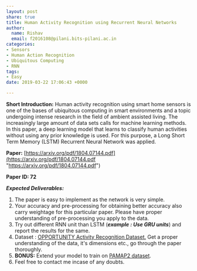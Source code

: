 ```yaml
---
layout: post
share: true
title: Human Activity Recognition using Recurrent Neural Networks
author:
  name: Rishav
  email: f2016108@pilani.bits-pilani.ac.in
categories:
- Sensors
- Human Action Recognition
- Ubiquitous Computing
- RNN
tags:
- Easy
date: 2019-03-22 17:06:43 +0000

---
```

**Short Introduction:** Human activity recognition using smart home sensors is one of the bases of ubiquitous computing in smart environments and a topic undergoing intense research in the field of ambient assisted living. The increasingly large amount of data sets calls for machine learning methods. In this paper, a deep learning model that learns to classify human activities without using any prior knowledge is used. For this purpose, a Long Short Term Memory (LSTM) Recurrent Neural Network was applied.

**Paper:** [https://arxiv.org/pdf/1804.07144.pdf](https://arxiv.org/pdf/1804.07144.pdf "https://arxiv.org/pdf/1804.07144.pdf")

**Paper ID: 72**

**_Expected Deliverables:_**

1. The paper is easy to implement as the network is very simple.
2. Your accuracy and pre-processing for obtaining better accuracy also carry weightage for this particular paper. Please have proper understanding of pre-processing you apply to the data.
3. Try out different RNN unit than LSTM (**_example : Use GRU units_**) and report the results for the same.
4. Dataset : [OPPORTUNITY Activity Recognition Dataset.](https://archive.ics.uci.edu/ml/datasets/OPPORTUNITY+Activity+Recognition "Opportunity ") Get a proper understanding of the data, it's dimensions etc., go through the paper thoroughly.
5. **BONUS:** Extend your model to train on [PAMAP2 dataset](http://archive.ics.uci.edu/ml/datasets/pamap2+physical+activity+monitoring "PAMAP").
6. Feel free to contact me incase of any doubts.